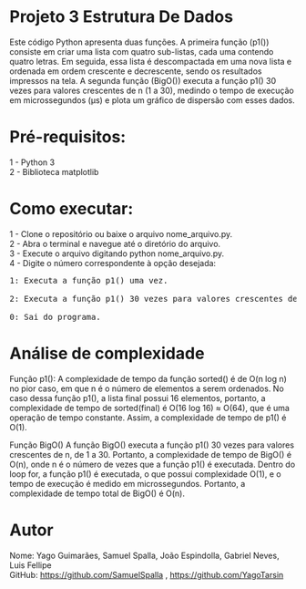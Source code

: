 # Projeto 3 Estrutura De Dados

Este código Python apresenta duas funções. A primeira função (p1()) consiste em criar uma lista com quatro sub-listas, cada uma contendo quatro letras. Em seguida, essa lista é descompactada em uma nova lista e ordenada em ordem crescente e decrescente, sendo os resultados impressos na tela. A segunda função (BigO()) executa a função p1() 30 vezes para valores crescentes de n (1 a 30), medindo o tempo de execução em microssegundos (μs) e plota um gráfico de dispersão com esses dados.

# Pré-requisitos:
1 - Python 3<br>
2 - Biblioteca matplotlib

# Como executar:
1 - Clone o repositório ou baixe o arquivo nome_arquivo.py.<br></pre>
2 - Abra o terminal e navegue até o diretório do arquivo.<br>
3 - Execute o arquivo digitando python nome_arquivo.py.<br>
4 - Digite o número correspondente à opção desejada:<br>
<pre>1: Executa a função p1() uma vez.<br>
2: Executa a função p1() 30 vezes para valores crescentes de n e plota um gráfico de dispersão.<br>
0: Sai do programa.<br></pre>
    
# Análise de complexidade
Função p1():
A complexidade de tempo da função sorted() é de O(n log n) no pior caso, em que n é o número de elementos a serem ordenados. No caso dessa função p1(), a lista final possui 16 elementos, portanto, a complexidade de tempo de sorted(final) é O(16 log 16) ≈ O(64), que é uma operação de tempo constante. Assim, a complexidade de tempo de p1() é O(1).

Função BigO()
A função BigO() executa a função p1() 30 vezes para valores crescentes de n, de 1 a 30. Portanto, a complexidade de tempo de BigO() é O(n), onde n é o número de vezes que a função p1() é executada. Dentro do loop for, a função p1() é executada, o que possui complexidade O(1), e o tempo de execução é medido em microssegundos. Portanto, a complexidade de tempo total de BigO() é O(n).

# Autor
Nome: Yago Guimarães, Samuel Spalla, João Espindolla, Gabriel Neves, Luis Fellipe<br>
GitHub: https://github.com/SamuelSpalla , https://github.com/YagoTarsin
